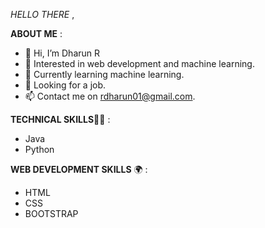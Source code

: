 _HELLO THERE_ ,

**ABOUT ME** : 
- 👋 Hi, I’m Dharun R
- 👀 Interested in web development and machine learning.
- 🌱 Currently learning machine learning.
- 💞️ Looking for a job.
- 📫 Contact me on rdharun01@gmail.com.

<!---
Dharun-hub/Dharun-hub is a ✨ special ✨ repository because its `README.md` (this file) appears on your GitHub profile.
You can click the Preview link to take a look at your changes.
--->

**TECHNICAL SKILLS**🥇🥇 :
  - Java
  - Python

**WEB DEVELOPMENT SKILLS** 🌍 :
   - HTML
   - CSS
   - BOOTSTRAP
    

